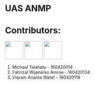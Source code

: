 # UAS ANMP

# Contributors:  
<a href="https://github.com/Talahatu"><img src="https://github.com/Talahatu.png" width="60px;"/></a>
<a href="https://github.com/fahrizal2408"><img src="https://github.com/fahrizal2408.png" width="60px;"/></a>
<a href="https://github.com/viqramwataf"><img src="https://github.com/viqramwataf.png" width="60px;"/></a>
1. Michael Talahatu - 160420014  
2. Fahrizal Wijanarko Amroe - 160420134   
3. Viqram Ananta Wataf - 160420119  
